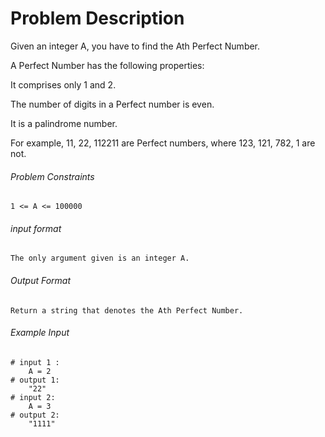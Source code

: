 # Problem Description

Given an integer A, you have to find the Ath Perfect Number.

A Perfect Number has the following properties:

It comprises only 1 and 2.

The number of digits in a Perfect number is even.

It is a palindrome number.

For example, 11, 22, 112211 are Perfect numbers, where 123, 121, 782, 1 are not.

###### Problem Constraints

```
1 <= A <= 100000
```

###### input format

``` 
The only argument given is an integer A.
```

###### Output Format

```
Return a string that denotes the Ath Perfect Number.
```

###### Example Input

```
# input 1 : 
    A = 2
# output 1: 
    "22"
# input 2: 
    A = 3
# output 2: 
    "1111"
```
